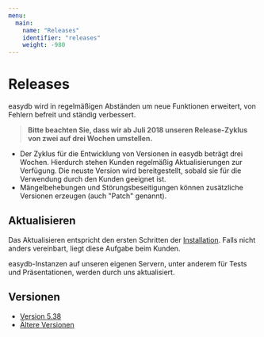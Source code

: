 ```yaml
---
menu:
  main:
    name: "Releases"
    identifier: "releases"
    weight: -980
---
```


# Releases

easydb wird in regelmäßigen Abständen um neue Funktionen erweitert, von Fehlern befreit und ständig verbessert.

> **Bitte beachten Sie, dass wir ab Juli 2018 unseren Release-Zyklus von zwei auf drei Wochen umstellen.**

- Der Zyklus für die Entwicklung von Versionen in easydb beträgt drei Wochen. Hierdurch stehen Kunden regelmäßig Aktualisierungen zur Verfügung. Die neuste Version wird bereitgestellt, sobald sie für die Verwendung durch den Kunden geeignet ist.
- Mängelbehebungen und Störungsbeseitigungen können zusätzliche Versionen erzeugen (auch "Patch" genannt).

## Aktualisieren

Das Aktualisieren entspricht den ersten Schritten der [Installation](/de/sysadmin/installation). Falls nicht anders vereinbart, liegt diese Aufgabe beim Kunden.

easydb-Instanzen auf unseren eigenen Servern, unter anderem für Tests und Präsentationen, werden durch uns aktualisiert.

## Versionen

* [Version 5.38](5.38/)
* [Ältere Versionen](older/)





